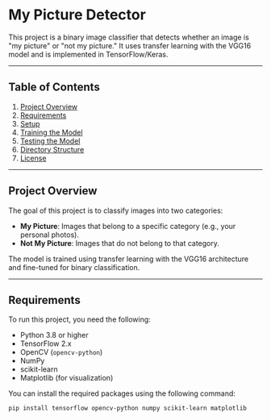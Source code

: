# My Picture Detector

This project is a binary image classifier that detects whether an image is "my picture" or "not my picture." It uses transfer learning with the VGG16 model and is implemented in TensorFlow/Keras.

---

## Table of Contents
1. [Project Overview](#project-overview)
2. [Requirements](#requirements)
3. [Setup](#setup)
4. [Training the Model](#training-the-model)
5. [Testing the Model](#testing-the-model)
6. [Directory Structure](#directory-structure)
7. [License](#license)

---

## Project Overview
The goal of this project is to classify images into two categories:
- **My Picture**: Images that belong to a specific category (e.g., your personal photos).
- **Not My Picture**: Images that do not belong to that category.

The model is trained using transfer learning with the VGG16 architecture and fine-tuned for binary classification.

---

## Requirements
To run this project, you need the following:
- Python 3.8 or higher
- TensorFlow 2.x
- OpenCV (`opencv-python`)
- NumPy
- scikit-learn
- Matplotlib (for visualization)

You can install the required packages using the following command:

```bash
pip install tensorflow opencv-python numpy scikit-learn matplotlib
